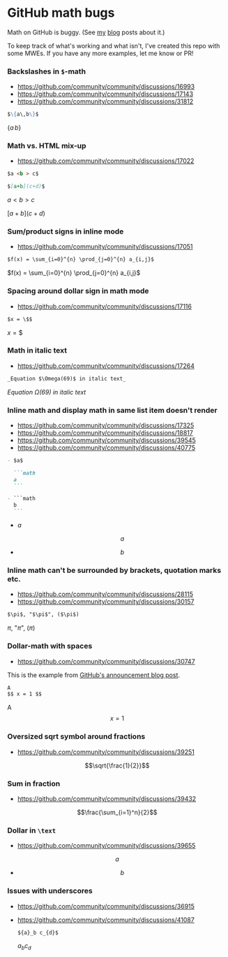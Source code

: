 # GitHub math bugs

Math on GitHub is buggy. (See
[my](https://nschloe.github.io/2022/05/20/math-on-github.html)
[blog](https://nschloe.github.io/2022/06/27/math-on-github-follow-up.html)
posts about it.)

To keep track of what's working and what isn't, I've created this repo with
some MWEs. If you have any more examples, let me know or PR!

### Backslashes in `$`-math

- https://github.com/community/community/discussions/16993
- https://github.com/community/community/discussions/17143
- https://github.com/community/community/discussions/31812

```markdown
$\{a\,b\}$
```

$\{a\,b\}$

### Math vs. HTML mix-up

- https://github.com/community/community/discussions/17022

```markdown
$a <b > c$

$[a+b](c+d)$
```

$a <b > c$

<!--Terminate the (false) bold tag-->
</b>

$[a+b](c+d)$

### Sum/product signs in inline mode

- https://github.com/community/community/discussions/17051

```markdown
$f(x) = \sum_{i=0}^{n} \prod_{j=0}^{n} a_{i,j}$
```

$f(x) = \sum_{i=0}^{n} \prod_{j=0}^{n} a_{i,j}$

### Spacing around dollar sign in math mode

- https://github.com/community/community/discussions/17116

```markdown
$x = \$$
```

$x = \$$

### Math in italic text

- https://github.com/community/community/discussions/17264

```markdown
_Equation $\Omega(69)$ in italic text_
```

_Equation $\Omega(69)$ in italic text_

### Inline math and display math in same list item doesn't render

- https://github.com/community/community/discussions/17325
- https://github.com/community/community/discussions/18817
- https://github.com/community/community/discussions/39545
- https://github.com/community/community/discussions/40775

````markdown
- $a$

  ```math
  a
  ```

- ```math
  b
  ```
````

- $a$

  ```math
  a
  ```

- ```math
  b
  ```

### Inline math can't be surrounded by brackets, quotation marks etc.

- https://github.com/community/community/discussions/28115
- https://github.com/community/community/discussions/30157

```markdown
$\pi$, "$\pi$", ($\pi$)
```

$\pi$, "$\pi$", ($\pi$)

### Dollar-math with spaces

- https://github.com/community/community/discussions/30747

This is the example from [GitHub's announcement blog
post](https://github.blog/2022-05-19-math-support-in-markdown/).

```markdown
A
$$ x = 1 $$
```

A
$$ x = 1 $$

### Oversized sqrt symbol around fractions

- https://github.com/community/community/discussions/39251

```math
\sqrt{\frac{1}{2}}
```

### Sum in fraction

- https://github.com/community/community/discussions/39432

```math
\frac{\sum_{i=1}^n}{2}
```

### Dollar in `\text`

- https://github.com/community/community/discussions/39655

```math
a
```

- ```math
  \text{$b$}
  ```

### Issues with underscores

- https://github.com/community/community/discussions/36915
- https://github.com/community/community/discussions/41087

  ```markdown
  ${a}_b c_{d}$
  ```

  ${a}_b c_{d}$
